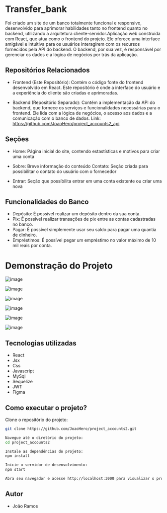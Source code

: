 # Transfer_bank

Foi criado um site de um banco totalmente funcional e responsivo, desenvolvido para aprimorar habilidades tanto no frontend quanto no backend, utilizando a arquitetura cliente-servidor.Aplicação web construída com React, que atua como o frontend do projeto. Ele oferece uma interface amigável e intuitiva para os usuários interagirem com os recursos fornecidos pela API do backend. O backend, por sua vez, é responsável por gerenciar os dados e a lógica de negócios por trás da aplicação.

## Repositórios Relacionados
* Frontend (Este Repositório): Contém o código fonte do frontend desenvolvido em React. Este repositório é onde a interface do usuário e a experiência do cliente são criadas e aprimoradas.

* Backend (Repositório Separado): Contém a implementação da API do backend, que fornece os serviços e funcionalidades necessárias para o frontend. Ele lida com a lógica de negócios, o acesso aos dados e a comunicação com o banco de dados. Link: https://github.com/JoaoHero/project_accounts2_api

## Seções

* Home: Página inicial do site, contendo estastísticas e motivos para criar uma conta

* Sobre: Breve informação do conteúdo
Contato: Seção criada para possibilitar o contato do usuário com o fornecedor

* Entrar: Seção que possíbilita entrar em uma conta existente ou criar uma nova

## Funcionalidades do Banco

* Depósito: É possível realizar um depósito dentro da sua conta.
* Pix: É possível realizar transações de pix entre as contas cadastradas no banco.
* Pagar: É possível simplemente usar seu saldo para pagar uma quantia de dinheiro.
* Empréstimos: É possível pegar um empréstimo no valor máximo de 10 mil reais por conta.

# Demonstração do Projeto

<div>


![image](https://github.com/JoaoHero/project_accounts2/assets/101435425/f7839076-3032-4bd5-95da-489d1b9fb3b1)

![image](https://github.com/JoaoHero/project_accounts2/assets/101435425/5295f2c8-35a6-41e5-8c23-0c62f2ce3192)

![image](https://github.com/JoaoHero/project_accounts2/assets/101435425/ed0a28d7-45fb-43d8-ad88-971790dc8db0)

![image](https://github.com/JoaoHero/project_accounts2/assets/101435425/63bfb8eb-8d75-4da9-87f5-47e42b179511)

![image](https://github.com/JoaoHero/project_accounts2/assets/101435425/4f66e50c-30f8-4df7-bc32-abe1fa945815)

![image](https://github.com/JoaoHero/project_accounts2/assets/101435425/e44bc302-8b40-442b-8123-2ca798dd344d)




</div>

## Tecnologias utilizadas

* React
* Jsx
* Css
* Javascript
* MySql
* Sequelize
* JWT
* Figma

## Como executar o projeto?

Clone o repositório do projeto:

```bash
git clone https://github.com/JoaoHero/project_accounts2.git

Navegue até o diretório do projeto:
cd project_accounts2

Instale as dependências do projeto:
npm install

Inicie o servidor de desenvolvimento:
npm start

Abra seu navegador e acesse http://localhost:3000 para visualizar o projeto em execução.
```

## Autor

* João Ramos
